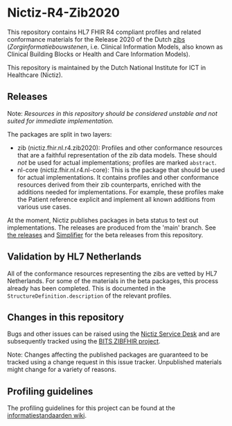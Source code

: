 # Nictiz-R4-Zib2020

This repository contains HL7 FHIR R4 compliant profiles and related conformance materials for the Release 2020 of the Dutch [zibs](https://zibs.nl/wiki/Zorginformatiebouwstenen) (_Zorginformatiebouwstenen_, i.e. Clinical Information Models, also known as Clinical Building Blocks or Health and Care Information Models).

This repository is maintained by the Dutch National Institute for ICT in Healthcare (Nictiz).
## Releases

Note: _Resources in this repository should be considered unstable and not suited for immediate implementation._

The packages are split in two layers:
* zib (nictiz.fhir.nl.r4.zib2020): Profiles and other conformance resources that are a faithful representation of the zib data models. These should _not_ be used for actual implementations; profiles are marked `abstract`.
* nl-core (nictiz.fhir.nl.r4.nl-core): This is the package that should be used for actual implementations. It contains profiles and other conformance resources derived from their zib counterparts, enriched with the additions needed for implementations. For example, these profiles make the Patient reference explicit and implement all known additions from various use cases.

At the moment, Nictiz publishes packages in beta status to test out implementations. The releases are produced from the 'main' branch. See [the releases](https://github.com/Nictiz/Nictiz-R4-zib2020/releases) and [Simplifier](https://simplifier.net/packages/nictiz.fhir.nl.r4.nl-core) for the beta releases from this repository.

## Validation by HL7 Netherlands

All of the conformance resources representing the zibs are vetted by HL7 Netherlands. For some of the materials in the beta packages, this process already has been completed. This is documented in the `StructureDefinition.description` of the relevant profiles.

## Changes in this repository

Bugs and other issues can be raised using the [Nictiz Service Desk](https://nictiz.atlassian.net/servicedesk/customer/portal/4) and are subsequently tracked using the [BITS ZIBFHIR project](https://bits.nictiz.nl/projects/ZIBFHIR/).


Note: Changes affecting the published packages are guaranteed to be tracked using a change request in this issue tracker. Unpublished materials might change for a variety of reasons.

## Profiling guidelines

The profiling guidelines for this project can be found at the [informatiestandaarden wiki](http://informatiestandaarden.nictiz.nl/wiki/FHIR:V1.0_FHIR_Profiling_Guidelines_R4).
